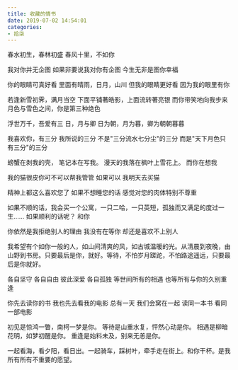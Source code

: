 ```yaml
---
title: 收藏的情书
date: 2019-07-02 14:54:01
categories: 
- 拾柒
---
```


春水初生，春林初盛
春风十里，不如你

我对你并无企图
如果非要说我对你有企图
今生无非是图你幸福

你的眼睛可真好看
里面有晴雨，日月，山川
但我的眼睛更好看
因为我的眼里有你

若逢新雪初霁，满月当空
下面平铺著皓影，上面流转著亮银
而你带笑地向我步来
月色与雪色之间，你是第三种绝色

浮世万千，吾爱有三
日，月与卿
日为朝，月为暮，卿为朝朝暮暮

我喜欢你，有三分
我所说的三分
不是"三分流水七分尘"的三分
而是"天下月色只有三分"的三分

螃蟹在剥我的壳，
笔记本在写我。
漫天的我落在枫叶上雪花上。
而你在想我

我的猫很皮你可不可以帮我管管
如果可以
我明天去买猫

精神上都这么喜欢您了
如果不想睡您的话
感觉对您的肉体特别不尊重

如果不顺的话，我会买一个公寓，一只二哈，一只英短，孤独而又满足的度过一生……
如果顺利的话呢？
和你

你依然是我拒绝别人的理由
我没有在等你
却还是喜欢不上别人

我希望有个如你一般的人，如山间清爽的风，如古城温暖的光。从清晨到夜晚，由山野到书房。只要最后是你，就好。等待，不怕岁月蹉跎，不怕路途遥远，只要最后是你就好。

各自坚守 各自自由
彼此深爱 各自孤独
等世间所有的相遇
也等所有与你的久别重逢

你先去读你的书
我也先去看我的电影
总有一天 我们会窝在一起
读同一本书 看同一部电影

初见是惊鸿一瞥，南柯一梦是你。 
等待是山重水复，怦然心动是你。 
相遇是柳暗花明，如梦初醒是你。 
重逢是始料未及，别来无恙是你。

一起看海，看夕阳，看日出。一起骑车，踩树叶，牵手走在街上。和你干杯。是我所有所有不重要的愿望。

